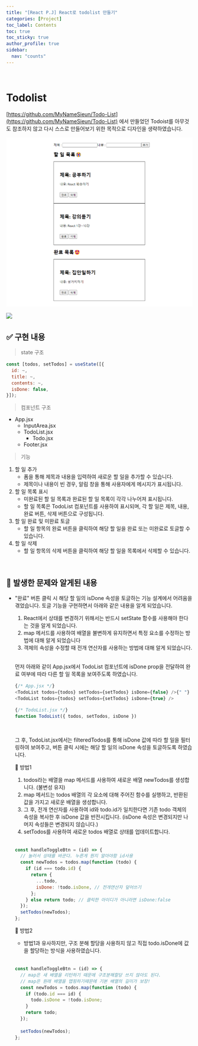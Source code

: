 ```yaml
---
title: "[React P.J] React로 todolist 만들기"
categories: [Project]
toc_label: Contents
toc: true
toc_sticky: true
author_profile: true
sidebar:
  nav: "counts"
---
```


<br>

# Todolist

[https://github.com/MyNameSieun/Todo-List](https://github.com/MyNameSieun/Todo-List) 에서 만들었던 Todoist를 아무것도 참조하지 않고 다시 스스로 만들어보기 위한 목적으로 디자인을 생략하였습니다.

![](/assets/images/2024/2024-01-26-00-41-03.png)

![](2024-01-24-19-36-20.png)

## ✅ 구현 내용

> state 구조

```jsx
const [todos, setTodos] = useState([{
  id: ~,
  title: ~,
  contents: ~,
  isDone: false,
}]);
```

> 컴포넌트 구조

- App.jsx
  - InputArea.jsx
  - TodoList.jsx
    - Todo.jsx
  - Footer.jsx

> 기능

1. 할 일 추가
   - 폼을 통해 제목과 내용을 입력하여 새로운 할 일을 추가할 수 있습니다.
   - 제목이나 내용이 빈 경우, 알림 창을 통해 사용자에게 메시지가 표시됩니다.<br>
2. 할 일 목록 표시
   - 미완료된 할 일 목록과 완료된 할 일 목록이 각각 나누어져 표시됩니다.
   - 할 일 목록은 TodoList 컴포넌트를 사용하여 표시되며, 각 할 일은 제목, 내용, 완료 버튼, 삭제 버튼으로 구성됩니다.
3. 할 일 완료 및 미완료 토글
   - 할 일 항목의 완료 버튼을 클릭하여 해당 할 일을 완료 또는 미완료로 토글할 수 있습니다.
4. 할 일 삭제
   - 할 일 항목의 삭제 버튼을 클릭하여 해당 할 일을 목록에서 삭제할 수 있습니다.

<br>

## 🌟 발생한 문제와 알게된 내용

- "완료" 버튼 클릭 시 해당 할 일의 isDone 속성을 토글하는 기능 설계에서 어려움을 겪었습니다. 토글 기능을 구현하면서 아래와 같은 내용을 알게 되었습니다.

  1. React에서 상태를 변경하기 위해서는 반드시 setState 함수를 사용해야 한다는 것을 알게 되었습니다.
  2. map 메서드를 사용하여 배열을 불변하게 유지하면서 특정 요소를 수정하는 방법에 대해 알게 되었습니다
  3. 객체의 속성을 수정할 때 전개 연산자를 사용하는 방법에 대해 알게 되었습니다.

   <br>

  먼저 아래와 같이 App.jsx에서 TodoList 컴포넌트에 isDone prop을 전달하여 완료 여부에 따라 다른 할 일 목록을 보여주도록 하였습니다.

  ```js
  {/* App.jsx */}
  <TodoList todos={todos} setTodos={setTodos} isDone={false} />{" "}
  <TodoList todos={todos} setTodos={setTodos} isDone={true} />
  ```

  ```js
  {/* TodoList.jsx */}
  function TodoList({ todos, setTodos, isDone })
  ```

    <br>

  그 후, TodoList.jsx에서는 filteredTodos를 통해 isDone 값에 따라 할 일을 필터링하여 보여주고, 버튼 클릭 시에는 해당 할 일의 isDone 속성을 토글하도록 하였습니다.

  🔽 방법1

  1.  todos라는 배열을 map 메서드를 사용하여 새로운 배열 newTodos를 생성합니다. (불변성 유지)
  2.  map 메서드는 todos 배열의 각 요소에 대해 주어진 함수를 실행하고, 반환된 값을 가지고 새로운 배열을 생성합니다.
  3.  그 후, 전개 연산자를 사용하여 id와 todo.id가 일치한다면 기존 todo 객체의 속성을 복사한 후 isDone 값을 반전시킵니다. (isDone 속성은 변경되지만 나머지 속성들은 변경되지 않습니다.)
  4.  setTodos를 사용하여 새로운 todos 배열로 상태를 업데이트합니다.<br><br>

  ```js
  const handleToggleBtn = (id) => {
    // 눌러서 상태를 바꾼다. 누른게 뭔지 알아야함 id사용
    const newTodos = todos.map(function (todo) {
      if (id === todo.id) {
        return {
          ...todo,
          isDone: !todo.isDone, // 전개연산자 덮어쓰기
        };
      } else return todo; // 클릭한 아이디가 아니라면 isDone:false
    });
    setTodos(newTodos);
  };
  ```

  🔽 방법2

  - 방법1과 유사하지만, 구조 분해 할당을 사용하지 않고 직접 todo.isDone에 값을 할당하는 방식을 사용하였습니다.<br><br>

  ```js
  const handleToggleBtn = (id) => {
    // map은 새 배열을 리턴하기 때문에 구조분해할당 쓰지 않아도 된다.
    // map은 원래 배열을 맵핑하기때문에 기본 배열의 길이가 보장!
    const newTodos = todos.map(function (todo) {
      if (todo.id === id) {
        todo.isDone = !todo.isDone;
      }
      return todo;
    });

    setTodos(newTodos);
  };
  ```

<br>
